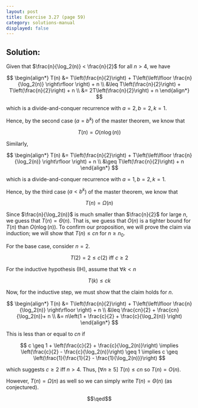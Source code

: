 ```yaml
---
layout: post
title: Exercise 3.27 (page 59)
category: solutions-manual
displayed: false
---
```


## Solution:

Given that $\frac{n}{\log_2(n)} < \frac{n}{2}$ for all $n > 4$, we have

$$
    \begin{align*}
        T(n) &= T\left(\frac{n}{2}\right) + T\left(\left\lfloor \frac{n}{\log_2(n)} \right\rfloor \right) + n \\
        &\leq T\left(\frac{n}{2}\right) + T\left(\frac{n}{2}\right) + n \\
        &= 2T\left(\frac{n}{2}\right) + n
    \end{align*}
$$

which is a divide-and-conquer recurrence with $a = 2, b = 2, k = 1$. 

Hence, by the second case ($a = b^k$) of the master theorem, we know that

$$
    T(n) = O(n\log(n))
$$

Similarly,

$$
    \begin{align*}
        T(n) &= T\left(\frac{n}{2}\right) + T\left(\left\lfloor \frac{n}{\log_2(n)} \right\rfloor \right) + n \\
        &\geq T\left(\frac{n}{2}\right) + n
    \end{align*}
$$

which is a divide-and-conquer recurrence with $a = 1, b = 2, k = 1$. 

Hence, by the third case ($a < b^k$) of the master theorem, we know that

$$
    T(n) = \Omega(n)
$$

Since $\frac{n}{\log_2(n)}$ is much smaller than $\frac{n}{2}$ for large $n$, we guess that $T(n) = \Theta(n)$. That is, we guess that $O(n)$ is a tighter bound for $T(n)$ than $O(n\log(n))$. To confirm our proposition, we will prove the claim via induction; we will show that $T(n) \leq cn$ for $n \geq n_0$. 

For the base case, consider $n = 2$. 

$$
    T(2) = 2 \leq c(2) \text{ iff } c \geq 2
$$

For the inductive hypothesis (IH), assume that $\forall k < n$

$$
    T(k) \leq ck
$$

Now, for the inductive step, we must show that the claim holds for $n$.

$$
    \begin{align*}
        T(n) &= T\left(\frac{n}{2}\right) + T\left(\left\lfloor \frac{n}{\log_2(n)} \right\rfloor \right) + n \\
        &\leq \frac{cn}{2} + \frac{cn}{\log_2(n)}+ n \\
        &= n\left(1 + \frac{c}{2} + \frac{c}{\log_2(n)} \right)
    \end{align*}
$$

This is less than or equal to $cn$ if

$$
    c \geq 1 + \left(\frac{c}{2} + \frac{c}{\log_2(n)}\right) \implies \left(\frac{c}{2} - \frac{c}{\log_2(n)}\right) \geq 1 \implies c \geq \left(\frac{1}{\frac{1}{2} - \frac{1}{\log_2(n)}}\right)
$$

which suggests $c \geq 2$ iff $n > 4$. Thus, $\left[\forall n \geq 5\right]\ T(n) \leq cn$ so $T(n) = O(n)$.

However, $T(n) = \Omega(n)$ as well so we can simply write $T(n) = \Theta(n)$ (as conjectured). 

$$\qed$$